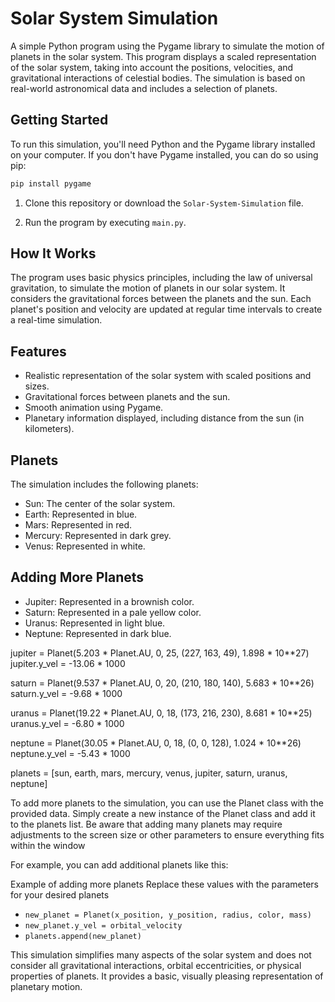 # Solar System Simulation

A simple Python program using the Pygame library to simulate the motion of planets in the solar system. This program displays a scaled representation of the solar system, taking into account the positions, velocities, and gravitational interactions of celestial bodies. The simulation is based on real-world astronomical data and includes a selection of planets.

## Getting Started

To run this simulation, you'll need Python and the Pygame library installed on your computer. If you don't have Pygame installed, you can do so using pip:

```bash
pip install pygame
```
1. Clone this repository or download the `Solar-System-Simulation` file.

2. Run the program by executing `main.py`.

## How It Works

The program uses basic physics principles, including the law of universal gravitation, to simulate the motion of planets in our solar system. It considers the gravitational forces between the planets and the sun. Each planet's position and velocity are updated at regular time intervals to create a real-time simulation.

## Features

- Realistic representation of the solar system with scaled positions and sizes.
- Gravitational forces between planets and the sun.
- Smooth animation using Pygame.
- Planetary information displayed, including distance from the sun (in kilometers).

## Planets

The simulation includes the following planets:

- Sun: The center of the solar system.
- Earth: Represented in blue.
- Mars: Represented in red.
- Mercury: Represented in dark grey.
- Venus: Represented in white.

## Adding More Planets

- Jupiter: Represented in a brownish color.
- Saturn: Represented in a pale yellow color.
- Uranus: Represented in light blue.
- Neptune: Represented in dark blue.

jupiter = Planet(5.203 * Planet.AU, 0, 25, (227, 163, 49), 1.898 * 10**27)
jupiter.y_vel = -13.06 * 1000

saturn = Planet(9.537 * Planet.AU, 0, 20, (210, 180, 140), 5.683 * 10**26)
saturn.y_vel = -9.68 * 1000

uranus = Planet(19.22 * Planet.AU, 0, 18, (173, 216, 230), 8.681 * 10**25)
uranus.y_vel = -6.80 * 1000

neptune = Planet(30.05 * Planet.AU, 0, 18, (0, 0, 128), 1.024 * 10**26)
neptune.y_vel = -5.43 * 1000

planets = [sun, earth, mars, mercury, venus, jupiter, saturn, uranus, neptune]


To add more planets to the simulation, you can use the Planet class with the provided data. Simply create a new instance of the Planet class and add it to the planets list. Be aware that adding many planets may require adjustments to the screen size or other parameters to ensure everything fits within the window

For example, you can add additional planets like this:

Example of adding more planets
Replace these values with the parameters for your desired planets
- `new_planet = Planet(x_position, y_position, radius, color, mass)`
- `new_planet.y_vel = orbital_velocity`
- `planets.append(new_planet)`

This simulation simplifies many aspects of the solar system and does not consider all gravitational interactions, orbital eccentricities, or physical properties of planets. It provides a basic, visually pleasing representation of planetary motion.
  
